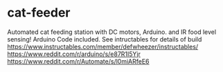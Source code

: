# cat-feeder
Automated cat feeding station with DC motors, Arduino. and IR food level sensing!
Arduino Code included.  See intructables for details of build
https://www.instructables.com/member/defwheezer/instructables/
https://www.reddit.com/r/arduino/s/e87R1I5Yjr
https://www.reddit.com/r/Automate/s/l0miARfeE6
